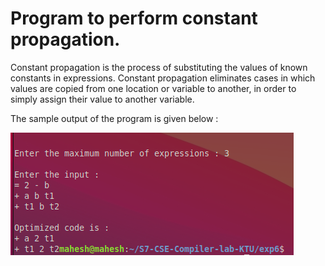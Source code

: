 # Program to perform constant propagation.

Constant propagation is the process of substituting the values of known constants in expressions. Constant propagation eliminates cases in which values are copied from one location or variable to another, in order to simply assign their value to another variable.

The sample output of the program is given below :

<kbd><img src="https://github.com/MaheshBabu11/S7-CSE-Compiler-lab-KTU/blob/main/exp6/output.png"/></kbd>
